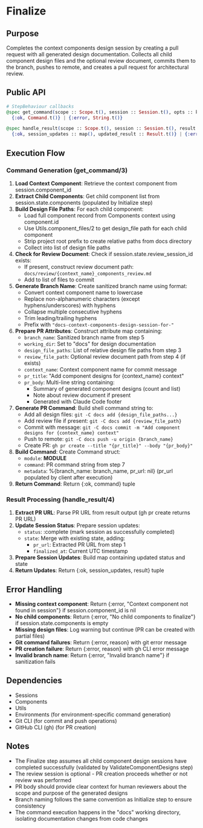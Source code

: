 # Finalize

## Purpose

Completes the context components design session by creating a pull request with all generated design documentation. Collects all child component design files and the optional review document, commits them to the branch, pushes to remote, and creates a pull request for architectural review.

## Public API

```elixir
# StepBehaviour callbacks
@spec get_command(scope :: Scope.t(), session :: Session.t(), opts :: keyword()) ::
  {:ok, Command.t()} | {:error, String.t()}

@spec handle_result(scope :: Scope.t(), session :: Session.t(), result :: Result.t(), opts :: keyword()) ::
  {:ok, session_updates :: map(), updated_result :: Result.t()} | {:error, String.t()}
```

## Execution Flow

### Command Generation (get_command/3)

1. **Load Context Component**: Retrieve the context component from session.component_id
2. **Extract Child Components**: Get child component list from session.state.components (populated by Initialize step)
3. **Build Design File Paths**: For each child component:
   - Load full component record from Components context using component.id
   - Use Utils.component_files/2 to get design_file path for each child component
   - Strip project root prefix to create relative paths from docs directory
   - Collect into list of design file paths
4. **Check for Review Document**: Check if session.state.review_session_id exists:
   - If present, construct review document path: `docs/review/{context_name}_components_review.md`
   - Add to list of files to commit
5. **Generate Branch Name**: Create sanitized branch name using format:
   - Convert context component name to lowercase
   - Replace non-alphanumeric characters (except hyphens/underscores) with hyphens
   - Collapse multiple consecutive hyphens
   - Trim leading/trailing hyphens
   - Prefix with `"docs-context-components-design-session-for-"`
6. **Prepare PR Attributes**: Construct attribute map containing:
   - `branch_name`: Sanitized branch name from step 5
   - `working_dir`: Set to "docs" for design documentation
   - `design_file_paths`: List of relative design file paths from step 3
   - `review_file_path`: Optional review document path from step 4 (if exists)
   - `context_name`: Context component name for commit message
   - `pr_title`: "Add component designs for {context_name} context"
   - `pr_body`: Multi-line string containing:
     - Summary of generated component designs (count and list)
     - Note about review document if present
     - Generated with Claude Code footer
7. **Generate PR Command**: Build shell command string to:
   - Add all design files: `git -C docs add {design_file_paths...}`
   - Add review file if present: `git -C docs add {review_file_path}`
   - Commit with message: `git -C docs commit -m "Add component designs for {context_name} context"`
   - Push to remote: `git -C docs push -u origin {branch_name}`
   - Create PR: `gh pr create --title "{pr_title}" --body "{pr_body}"`
8. **Build Command**: Create Command struct:
   - `module`: __MODULE__
   - `command`: PR command string from step 7
   - `metadata`: %{branch_name: branch_name, pr_url: nil} (pr_url populated by client after execution)
9. **Return Command**: Return {:ok, command} tuple

### Result Processing (handle_result/4)

1. **Extract PR URL**: Parse PR URL from result output (gh pr create returns PR URL)
2. **Update Session Status**: Prepare session updates:
   - `status`: :complete (mark session as successfully completed)
   - `state`: Merge with existing state, adding:
     - `pr_url`: Extracted PR URL from step 1
     - `finalized_at`: Current UTC timestamp
3. **Prepare Session Updates**: Build map containing updated status and state
4. **Return Updates**: Return {:ok, session_updates, result} tuple

## Error Handling

- **Missing context component**: Return {:error, "Context component not found in session"} if session.component_id is nil
- **No child components**: Return {:error, "No child components to finalize"} if session.state.components is empty
- **Missing design files**: Log warning but continue (PR can be created with partial files)
- **Git command failures**: Return {:error, reason} with git error message
- **PR creation failure**: Return {:error, reason} with gh CLI error message
- **Invalid branch name**: Return {:error, "Invalid branch name"} if sanitization fails

## Dependencies

- Sessions
- Components
- Utils
- Environments (for environment-specific command generation)
- Git CLI (for commit and push operations)
- GitHub CLI (gh) (for PR creation)

## Notes

- The Finalize step assumes all child component design sessions have completed successfully (validated by ValidateComponentDesigns step)
- The review session is optional - PR creation proceeds whether or not review was performed
- PR body should provide clear context for human reviewers about the scope and purpose of the generated designs
- Branch naming follows the same convention as Initialize step to ensure consistency
- The command execution happens in the "docs" working directory, isolating documentation changes from code changes
